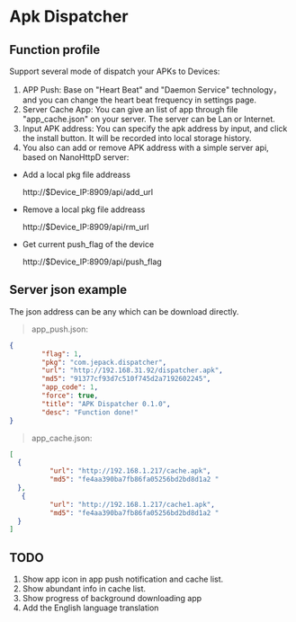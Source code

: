 # Apk Dispatcher 
## Function profile
Support several mode of dispatch your APKs to Devices:
1. APP Push: Base on "Heart Beat" and "Daemon Service" technology， and you can change the heart beat frequency in settings page.
2. Server Cache App: You can give an list of app through file "app_cache.json" on your server. The server can be Lan or Internet.
3. Input APK address: You can specify the apk address by input, and click the install button. It will be recorded into local storage history.
4. You also can add or remove APK address with a simple server api, based on NanoHttpD server:

  * Add a local pkg file addreass
  
    http://$Device_IP:8909/api/add_url
  
  * Remove a local pkg file addreass
  
    http://$Device_IP:8909/api/rm_url  
  
  * Get current push_flag of the device
  
    http://$Device_IP:8909/api/push_flag
  
## Server json example

The json address can be any which can be download directly.

> app_push.json:

```json
{
        "flag": 1,
        "pkg": "com.jepack.dispatcher",
        "url": "http://192.168.31.92/dispatcher.apk",
        "md5": "91377cf93d7c510f745d2a7192602245",
        "app_code": 1,
        "force": true,
        "title": "APK Dispatcher 0.1.0",
        "desc": "Function done!"
}
```


> app_cache.json:

```json
[
  {
          "url": "http://192.168.1.217/cache.apk",
          "md5": "fe4aa390ba7fb86fa05256bd2bd8d1a2 "
  },
   {
          "url": "http://192.168.1.217/cache1.apk",
          "md5": "fe4aa390ba7fb86fa05256bd2bd8d1a2 "
  }
]
```

## TODO

1. Show app icon in app push notification and cache list.
2. Show abundant info in cache list.
3. Show progress of background downloading app
4. Add the English language translation
